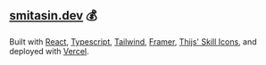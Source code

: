 ## [smitasin.dev](https://smitasin.dev) :moneybag:

Built with [React](https://react.dev/), [Typescript](https://www.typescriptlang.org), [Tailwind](https://tailwindcss.com/), [Framer](https://www.framer.com/), [Thijs' Skill Icons](https://skillicons.dev/), and deployed with [Vercel](https://vercel.com//).
